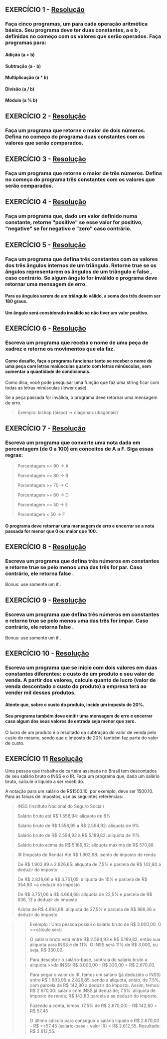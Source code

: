 

## EXERCÍCIO 1 - [Resolução](script-1.js) 
### Faça cinco programas, um para cada operação aritmética básica. Seu programa deve ter duas constantes, a e b , definidas no começo com os valores que serão operados. Faça programas para:
#### Adição (a + b)
#### Subtração (a - b)
#### Multiplicação (a * b)
#### Divisão (a / b)
#### Módulo (a % b)


## EXERCÍCIO 2 - [Resolução](script-2.js)
### Faça um programa que retorne o maior de dois números. Defina no começo do programa duas constantes com os valores que serão comparados.
## EXERCÍCIO 3 - [Resolução](script-3.js)
### Faça um programa que retorne o maior de três números. Defina no começo do programa três constantes com os valores que serão comparados.
## EXERCÍCIO 4 - [Resolução](script-4.js)
### Faça um programa que, dado um valor definido numa constante, retorne "positive" se esse valor for positivo, "negative" se for negativo e "zero" caso contrário.
## EXERCÍCIO 5 - [Resolução](script-5.js)
### Faça um programa que defina três constantes com os valores dos três ângulos internos de um triângulo. Retorne true se os ângulos representarem os ângulos de um triângulo e false , caso contrário. Se algum ângulo for inválido o programa deve retornar uma mensagem de erro.

#### Para os ângulos serem de um triângulo válido, a soma dos três devem ser 180 graus.
#### Um ângulo será considerado inválido se não tiver um valor positivo.
## EXERCÍCIO 6 - [Resolução](script-6.js)
### Escreva um programa que receba o nome de uma peça de xadrez e retorne os movimentos que ela faz.
#### Como desafio, faça o programa funcionar tanto se receber o nome de uma peça com letras maiúsculas quanto com letras minúsculas, sem aumentar a quantidade de condicionais.
Como dica, você pode pesquisar uma função que faz uma string ficar com todas as letras minúsculas (lower case).

Se a peça passada for inválida, o programa deve retornar uma mensagem de erro.

>Exemplo: bishop (bispo) -> diagonals (diagonais)
## EXERCÍCIO 7 - [Resolução](script-7.js)
### Escreva um programa que converte uma nota dada em porcentagem (de 0 a 100) em conceitos de A a F. Siga essas regras:

>Porcentagem >= 90 -> A
>
>Porcentagem >= 80 -> B
>
>Porcentagem >= 70 -> C
>
>Porcentagem >= 60 -> D
>
>Porcentagem >= 50 -> E
>
>Porcentagem < 50 -> F
#### O programa deve retornar uma mensagem de erro e encerrar se a nota passada for menor que 0 ou maior que 100.
## EXERCÍCIO 8 - [Resolução](script-8.js)
### Escreva um programa que defina três números em constantes e retorne true se pelo menos uma das três for par. Caso contrário, ele retorna false .
Bonus: use somente um if .
## EXERCÍCIO 9 - [Resolução](script-9.js)
### Escreva um programa que defina três números em constantes e retorne true se pelo menos uma das três for ímpar. Caso contrário, ele retorna false .
Bonus: use somente um if .
## EXERCÍCIO 10 - [Resolução](script-10.js)
### Escreva um programa que se inicie com dois valores em duas constantes diferentes: o custo de um produto e seu valor de venda. A partir dos valores, calcule quanto de lucro (valor de venda descontado o custo do produto) a empresa terá ao vender mil desses produtos.
#### Atente que, sobre o custo do produto, incide um imposto de 20%.
#### Seu programa também deve emitir uma mensagem de erro e encerrar caso algum dos seus valores de entrada seja menor que zero.
O lucro de um produto é o resultado da subtração do valor de venda pelo custo do mesmo, sendo que o imposto de 20% também faz parte do valor de custo.
## EXERCÍCIO 11 [Resolução](script-11.js)
 Uma pessoa que trabalha de carteira assinada no Brasil tem descontados de seu salário bruto o INSS e o IR. Faça um programa que, dado um salário bruto, calcule o líquido a ser recebido.
 
A notação para um salário de R$1500.10, por exemplo, deve ser 1500.10. Para as faixas de impostos, use as seguintes referências:

>INSS (Instituto Nacional do Seguro Social)
>
>Salário bruto até R$ 1.556,94: alíquota de 8%
>
>Salário bruto de R$ 1.556,95 a R$ 2.594,92: alíquota de 9%
>
>Salário bruto de R$ 2.594,93 a R$ 5.189,82: alíquota de 11%
>
>Salário bruto acima de R$ 5.189,82: alíquota máxima de R$ 570,88

>IR (Imposto de Renda)
>Até R$ 1.903,98: isento de imposto de renda
>
>De R$ 1.903,99 a 2.826,65: alíquota de 7,5% e parcela de R$ 142,80 a 
>deduzir do imposto
>
>De R$ 2.826,66 a R$ 3.751,05: alíquota de 15% e parcela de R$ 354,80 >a deduzir do imposto
>
>De R$ 3.751,06 a R$ 4.664,68: alíquota de 22,5% e parcela de R$ 636,
>13 a deduzir do imposto
>
>Acima de R$ 4.664,68: alíquota de 27,5% e parcela de R$ 869,36 a deduzir do imposto.


>>Exemplo : Uma pessoa possui o salário bruto de R$ 3.000,00. O >>cálculo será:
>>
>>O salário bruto está entre R$ 2.594,93 e R$ 5.189,82, então sua alíquota para INSS é de 11%. O INSS será 11% de R$ 3.000, ou seja, R$ 330,00.
>>
>>Para descobrir o salário-base, subtraia do salário bruto a alíquota >>do INSS: R$ 3.000,00 - R$ 330,00 = R$ 2.670,00.
>>
>>Para pegar o valor do IR, temos um salário (já deduzido o INSS) entre R$ 1.903,99 e 2.826,65, sendo a alíquota, então, de 7.5%, com parcela de R$ 142,80 a deduzir do imposto. Assim, temos:
>>R$ 2.670,00: salário com INSS já deduzido;
>>7.5%: alíquota de imposto de renda;
>>R$ 142,80 parcela a se deduzir do imposto.
>>
>>Fazendo a conta, temos: (7,5% de R$ 2.670,00) - R$ 142,80 = R$ 57,45
>>
>>O último cálculo para conseguir o salário líquido é R$ 2.670,00 - R$ >>57,45 (salário-base - valor IR) = R$ 2.612,55.
>>Resultado: R$ 2.612,55.
